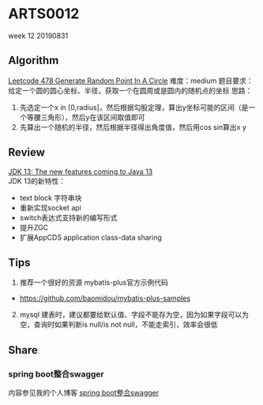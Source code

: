 # ARTS0012

week 12
20190831

## Algorithm

[Leetcode 478 Generate Random Point In A Circle](https://github.com/evasnowind/LeetCodeOJ/tree/master/LeetCodeSolutions/src/oj_solution/oj_478_generate_random_point_in_circle)
难度：medium
题目要求：给定一个圆的圆心坐标、半径，获取一个在圆周或是圆内的随机点的坐标
思路：
1. 先选定一个x in [0,radius]，然后根据勾股定理，算出y坐标可能的区间（是一个等腰三角形），然后y在该区间取值即可
2. 先算出一个随机的半径，然后根据半径得出角度值，然后用cos sin算出x y

## Review

[JDK 13: The new features coming to Java 13](https://www.javaworld.com/article/3341388/jdk-13-the-new-features-coming-to-java-13.html)   
JDK 13的新特性：
- text block 字符串块
- 重新实现socket api
- switch表达式支持新的编写形式
- 提升ZGC
- 扩展AppCDS application class-data sharing


## Tips
1. 推荐一个很好的资源 mybatis-plus官方示例代码
- https://github.com/baomidou/mybatis-plus-samples
2. mysql 建表时，建议都要给默认值、字段不能存为空，因为如果字段可以为空，查询时如果判断is null/is not null，不能走索引，效率会很低


## Share
### spring boot整合swagger

内容参见我的个人博客 [spring boot整合swagger](http://prayerlaputa.com/?p=623)